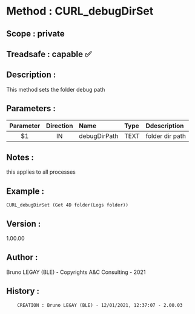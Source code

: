 ﻿# **Method :** CURL_debugDirSet## **Scope :** private## **Treadsafe :** capable ✅ ## **Description :** This method sets the folder debug path## **Parameters :** | Parameter | Direction | Name | Type | Ddescription | |:----:|:----:|:----|:----|:----| | $1 | IN | debugDirPath | TEXT | folder dir path | ## **Notes :** this applies to all processes## **Example :** ```CURL_debugDirSet (Get 4D folder(Logs folder))```## **Version :** 1.00.00## **Author :** Bruno LEGAY (BLE) - Copyrights A&C Consulting - 2021## **History :**          CREATION : Bruno LEGAY (BLE) - 12/01/2021, 12:37:07 - 2.00.03